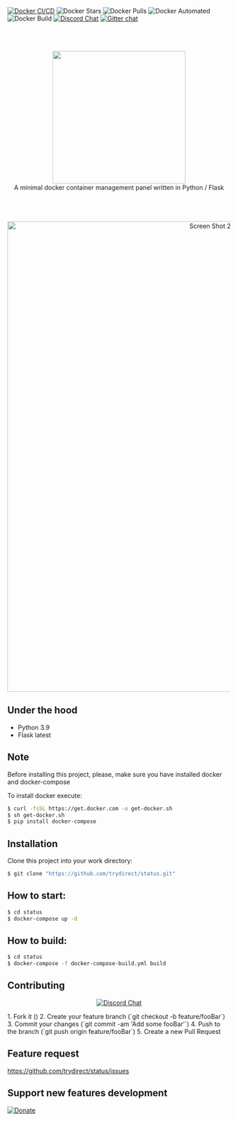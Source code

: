 [![Docker CI/CD](https://github.com/trydirect/status/actions/workflows/ci.yml/badge.svg)](https://github.com/trydirect/status/actions/workflows/ci.yml)
![Docker Stars](https://img.shields.io/docker/stars/trydirect/status.svg)
![Docker Pulls](https://img.shields.io/docker/pulls/trydirect/status.svg)
![Docker Automated](https://img.shields.io/docker/cloud/automated/trydirect/status.svg)
![Docker Build](https://img.shields.io/docker/cloud/build/trydirect/status.svg)
<a href="https://discord.gg/nsjje55wuu"><img alt="Discord Chat" src="https://img.shields.io/discord/578119430391988232"></a>
[![Gitter chat](https://badges.gitter.im/trydirect/community.png)](https://gitter.im/try-direct/community)
<br><br><br><br>
<div align="center">
<img width="300" src="https://raw.githubusercontent.com/trydirect/status/testing/assets/logo/status.png"> 
 </div>
 <div align="center">
A minimal docker container management panel written in Python / Flask
</div>
<br><br><br><br>


<center><img width="1063" alt="Screen Shot 2019-05-21 at 12 45 11 PM" src="https://raw.githubusercontent.com/trydirect/status/testing/assets/screenshot.png"></center>

## Under the hood
 * Python 3.9
 * Flask latest
 

## Note
Before installing this project, please, make sure you have installed docker and docker-compose

To install docker execute: 
```sh
$ curl -fsSL https://get.docker.com -o get-docker.sh
$ sh get-docker.sh
$ pip install docker-compose
```

## Installation
Clone this project into your work directory:
```sh
$ git clone "https://github.com/trydirect/status.git"
```

## How to start:
```sh
$ cd status
$ docker-compose up -d
```


## How to build:
```sh
$ cd status
$ docker-compose -f docker-compose-build.yml build
```


## Contributing
<p align="center">
  <a href="https://discord.gg/nsjje55wuu"><img alt="Discord Chat" src="https://img.shields.io/discord/578119430391988232"></a>
</p>
1. Fork it (<https://github.com/trydirect/status/fork>)
2. Create your feature branch (`git checkout -b feature/fooBar`)
3. Commit your changes (`git commit -am 'Add some fooBar'`)
4. Push to the branch (`git push origin feature/fooBar`)
5. Create a new Pull Request

## Feature request
https://github.com/trydirect/status/issues

## Support new features development

[![Donate](https://img.shields.io/badge/Donate-PayPal-green.svg)](https://www.paypal.com/cgi-bin/webscr?cmd=_s-xclick&hosted_button_id=2BH8ED2AUU2RL)

